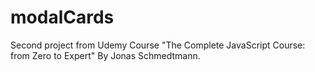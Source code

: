 # modalCards
Second project from Udemy Course "The Complete JavaScript Course: from Zero to Expert" By Jonas Schmedtmann.
